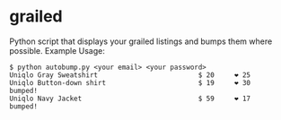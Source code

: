 # grailed
Python script that displays your grailed listings and bumps them where possible. Example Usage:

```
$ python autobump.py <your email> <your password>
Uniqlo Gray Sweatshirt                         $ 20     ❤ 25
Uniqlo Button-down shirt                       $ 19     ❤ 30    bumped! 
Uniqlo Navy Jacket                             $ 59     ❤ 17    bumped!
```
